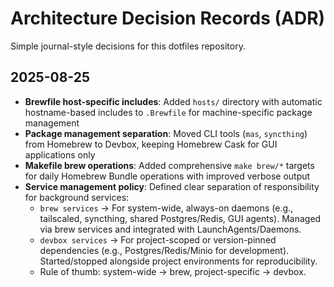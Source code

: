 # Architecture Decision Records (ADR)

Simple journal-style decisions for this dotfiles repository.

## 2025-08-25

- **Brewfile host-specific includes**: Added `hosts/` directory with automatic hostname-based includes to `.Brewfile` for machine-specific package management
- **Package management separation**: Moved CLI tools (`mas`, `syncthing`) from Homebrew to Devbox, keeping Homebrew Cask for GUI applications only
- **Makefile brew operations**: Added comprehensive `make brew/*` targets for daily Homebrew Bundle operations with improved verbose output
- **Service management policy**: Defined clear separation of responsibility for background services:
  - `brew services` → For system-wide, always-on daemons (e.g., tailscaled, syncthing, shared Postgres/Redis, GUI agents). Managed via brew services and integrated with LaunchAgents/Daemons.
  - `devbox services` → For project-scoped or version-pinned dependencies (e.g., Postgres/Redis/Minio for development). Started/stopped alongside project environments for reproducibility.
  - Rule of thumb: system-wide → brew, project-specific → devbox.
